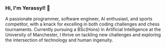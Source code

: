 ### Hi, I'm Yerassyl! 👋


A passionate programmer, software engineer, AI enthusiast, and sports competitor, with a knack for excelling in both coding challenges and chess tournaments. Currently pursuing a BSc(Hons) in Artificial Intelligence at the University of Manchester, I thrive on tackling new challenges and exploring the intersection of technology and human ingenuity.

<!--
**kutylbekY/kutylbekY** is a ✨ _special_ ✨ repository because its `README.md` (this file) appears on your GitHub profile.

Here are some ideas to get you started:

- 🔭 I’m currently working on ...
- 🌱 I’m currently learning ...
- 👯 I’m looking to collaborate on ...
- 🤔 I’m looking for help with ...
- 💬 Ask me about ...
- 📫 How to reach me: ...
- 😄 Pronouns: ...
- ⚡ Fun fact: ...
-->
